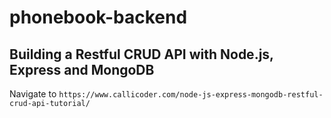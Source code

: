 # phonebook-backend

## Building a Restful CRUD API with Node.js, Express and MongoDB

Navigate to `https://www.callicoder.com/node-js-express-mongodb-restful-crud-api-tutorial/`    

